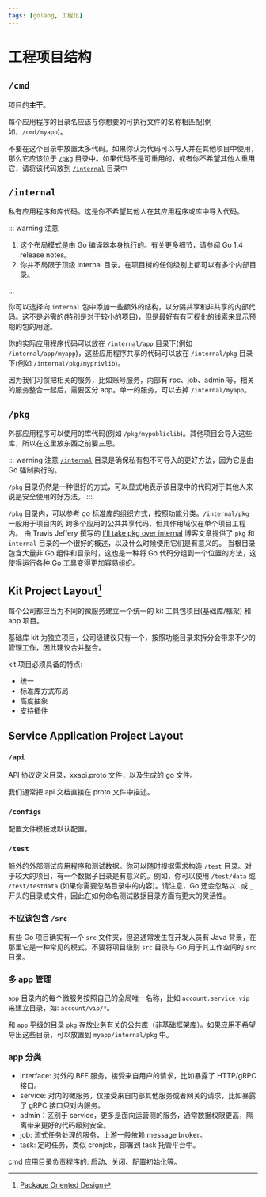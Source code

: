 ```yaml
---
tags: [golang, 工程化]
---
```


# 工程项目结构

## `/cmd`

项目的**主干**。

每个应用程序的目录名应该与你想要的可执行文件的名称相匹配(例如，`/cmd/myapp`)。

不要在这个目录中放置太多代码。如果你认为代码可以导入并在其他项目中使用，那么它应该位于 [`/pkg`](./1-工程项目结构.md#pkg) 目录中。如果代码不是可重用的，或者你不希望其他人重用它，请将该代码放到 [`/internal`](./1-工程项目结构.md#internal) 目录中

## `/internal`

私有应用程序和库代码。这是你不希望其他人在其应用程序或库中导入代码。

::: warning 注意

1. 这个布局模式是由 Go 编译器本身执行的。有关更多细节，请参阅 Go 1.4 release notes。
2. 你并不局限于顶级 internal 目录。在项目树的任何级别上都可以有多个内部目录。

:::

你可以选择向 `internal` 包中添加一些额外的结构，以分隔共享和非共享的内部代码。这不是必需的(特别是对于较小的项目)，但是最好有有可视化的线索来显示预期的包的用途。

你的实际应用程序代码可以放在 `/internal/app` 目录下(例如 `/internal/app/myapp`)，这些应用程序共享的代码可以放在 `/internal/pkg` 目录下(例如 `/internal/pkg/myprivlib`)。

因为我们习惯把相关的服务，比如账号服务，内部有 rpc、job、admin 等，相关的服务整合一起后，需要区分 app。单一的服务，可以去掉 `/internal/myapp`。

## `/pkg`

外部应用程序可以使用的库代码(例如 `/pkg/mypubliclib`)。其他项目会导入这些库，所以在这里放东西之前要三思。

::: warning 注意
[`/internal`](./1-工程项目结构.md#internal) 目录是确保私有包不可导入的更好方法，因为它是由 Go 强制执行的。

`/pkg` 目录仍然是一种很好的方式，可以显式地表示该目录中的代码对于其他人来说是安全使用的好方法。
:::

`/pkg` 目录内，可以参考 go 标准库的组织方式，按照功能分类。`/internal/pkg` 一般用于项目内的 跨多个应用的公共共享代码，但其作用域仅在单个项目工程内。
由 Travis Jeffery 撰写的 [I'll take pkg over internal](https://travisjeffery.com/b/2019/11/i-ll-take-pkg-over-internal/) 博客文章提供了 `pkg` 和 `internal` 目录的一个很好的概述，以及什么时候使用它们是有意义的。
当根目录包含大量非 Go 组件和目录时，这也是一种将 Go 代码分组到一个位置的方法，这使得运行各种 Go 工具变得更加容易组织。

## Kit Project Layout[^1]

[^1]: [Package Oriented Design](https://www.ardanlabs.com/blog/2017/02/package-oriented-design.html)

每个公司都应当为不同的微服务建立一个统一的 kit 工具包项目(基础库/框架) 和 app 项目。

基础库 kit 为独立项目，公司级建议只有一个，按照功能目录来拆分会带来不少的管理工作，因此建议合并整合。

kit 项目必须具备的特点:

- 统一
- 标准库方式布局
- 高度抽象
- 支持插件

## Service Application Project Layout

### `/api`

API 协议定义目录，xxapi.proto 文件，以及生成的 go 文件。

我们通常把 api 文档直接在 proto 文件中描述。

### `/configs`

配置文件模板或默认配置。

### `/test`

额外的外部测试应用程序和测试数据。你可以随时根据需求构造 `/test` 目录。对于较大的项目，有一个数据子目录是有意义的。例如，你可以使用 `/test/data` 或 `/test/testdata` (如果你需要忽略目录中的内容)。请注意，Go 还会忽略以 `.`或 `_` 开头的目录或文件，因此在如何命名测试数据目录方面有更大的灵活性。

### 不应该包含 `/src`

有些 Go 项目确实有一个 `src` 文件夹，但这通常发生在开发人员有 Java 背景，在那里它是一种常见的模式。不要将项目级别 `src` 目录与 Go 用于其工作空间的 `src` 目录。

### 多 app 管理

`app` 目录内的每个微服务按照自己的全局唯一名称，比如 `account.service.vip` 来建立目录，如: `account/vip/*`。

和 `app` 平级的目录 `pkg` 存放业务有关的公共库（非基础框架库）。如果应用不希望导出这些目录，可以放置到 `myapp/internal/pkg` 中。

### app 分类

- interface: 对外的 BFF 服务，接受来自用户的请求，比如暴露了 HTTP/gRPC 接口。
- service: 对内的微服务，仅接受来自内部其他服务或者网关的请求，比如暴露了 gRPC 接口只对内服务。
- admin：区别于 service，更多是面向运营测的服务，通常数据权限更高，隔离带来更好的代码级别安全。
- job: 流式任务处理的服务，上游一般依赖 message broker。
- task: 定时任务，类似 cronjob，部署到 task 托管平台中。

cmd 应用目录负责程序的: 启动、关闭、配置初始化等。
